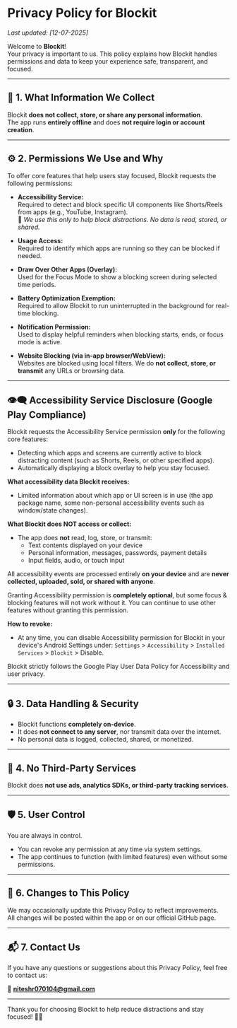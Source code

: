 # Privacy Policy for Blockit

_Last updated: [12-07-2025]_

Welcome to **Blockit**!  
Your privacy is important to us. This policy explains how Blockit handles permissions and data to keep your experience safe, transparent, and focused.

---

## 🔐 1. What Information We Collect

Blockit **does not collect, store, or share any personal information**.  
The app runs **entirely offline** and does **not require login or account creation**.

---

## ⚙️ 2. Permissions We Use and Why

To offer core features that help users stay focused, Blockit requests the following permissions:

- **Accessibility Service:**  
  Required to detect and block specific UI components like Shorts/Reels from apps (e.g., YouTube, Instagram).  
  📌 *We use this only to help block distractions. No data is read, stored, or shared.*

- **Usage Access:**  
  Required to identify which apps are running so they can be blocked if needed.

- **Draw Over Other Apps (Overlay):**  
  Used for the Focus Mode to show a blocking screen during selected time periods.

- **Battery Optimization Exemption:**  
  Required to allow Blockit to run uninterrupted in the background for real-time blocking.

- **Notification Permission:**  
  Used to display helpful reminders when blocking starts, ends, or focus mode is active.

- **Website Blocking (via in-app browser/WebView):**  
  Websites are blocked using local filters. We do **not collect, store, or transmit** any URLs or browsing data.

---

## 👁️‍🗨️ Accessibility Service Disclosure (Google Play Compliance)

Blockit requests the Accessibility Service permission **only** for the following core features:

- Detecting which apps and screens are currently active to block distracting content (such as
  Shorts, Reels, or other specified apps).
- Automatically displaying a block overlay to help you stay focused.

**What accessibility data Blockit receives:**

- Limited information about which app or UI screen is in use (the app package name, some
  non-personal accessibility events such as window/state changes).

**What Blockit does NOT access or collect:**

- The app does **not** read, log, store, or transmit:
    - Text contents displayed on your device
    - Personal information, messages, passwords, payment details
    - Input fields, audio, or touch input

All accessibility events are processed entirely **on your device** and are **never collected,
uploaded, sold, or shared with anyone**.

Granting Accessibility permission is **completely optional**, but some focus & blocking features
will not work without it. You can continue to use other features without granting this permission.

**How to revoke:**

- At any time, you can disable Accessibility permission for Blockit in your device's Android
  Settings under: `Settings` > `Accessibility` > `Installed Services` > `Blockit` > Disable.

Blockit strictly follows the Google Play User Data Policy for Accessibility and user privacy.

---

## 🔒 3. Data Handling & Security

- Blockit functions **completely on-device**.  
- It does **not connect to any server**, nor transmit data over the internet.  
- No personal data is logged, collected, shared, or monetized.

---

## 🚫 4. No Third-Party Services

Blockit does **not use ads, analytics SDKs, or third-party tracking services**.

---

## 🛡️ 5. User Control

You are always in control.

- You can revoke any permission at any time via system settings.
- The app continues to function (with limited features) even without some permissions.

---

## 📝 6. Changes to This Policy

We may occasionally update this Privacy Policy to reflect improvements.  
All changes will be posted within the app or on our official GitHub page.

---

## 📬 7. Contact Us

If you have any questions or suggestions about this Privacy Policy, feel free to contact us:

📧 **niteshr070104@gmail.com**

---

Thank you for choosing Blockit to help reduce distractions and stay focused! 🧠📵
